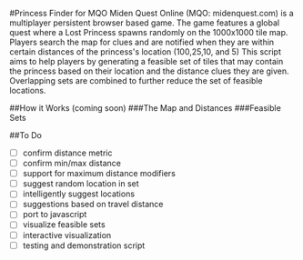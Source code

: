 #Princess Finder for MQO
Miden Quest Online (MQO: midenquest.com) is a multiplayer persistent browser based game.
The game features a global quest where a Lost Princess spawns randomly on the 1000x1000 tile map.
Players search the map for clues and are notified when they are within certain distances of the princess's location (100,25,10, and 5)
This script aims to help players by generating a feasible set of tiles that may contain the princess based on their location and
the distance clues they are given. Overlapping sets are combined to further reduce the set of feasible locations.

##How it Works
(coming soon)
###The Map and Distances
###Feasible Sets

##To Do
- [ ] confirm distance metric
- [ ] confirm min/max distance
- [ ] support for maximum distance modifiers
- [ ] suggest random location in set
- [ ] intelligently suggest locations
- [ ] suggestions based on travel distance
- [ ] port to javascript
- [ ] visualize feasible sets
- [ ] interactive visualization
- [ ] testing and demonstration script